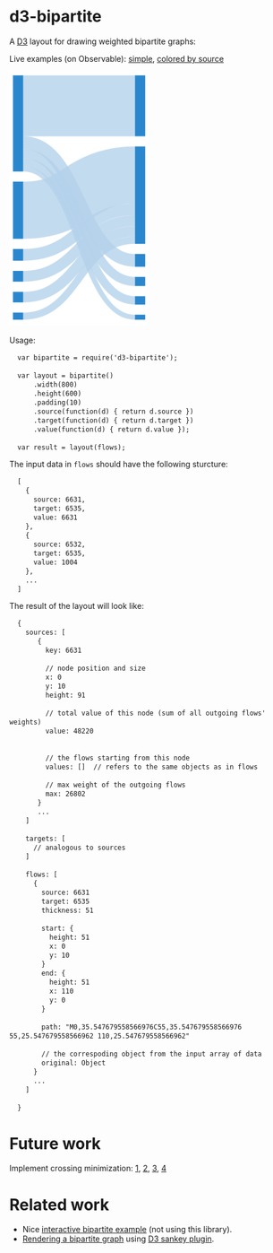 # d3-bipartite  

A [D3](http://d3js.org/) layout for drawing weighted bipartite graphs:

Live examples (on Observable): [simple](https://beta.observablehq.com/@ilyabo/weighted-bipartite-graph), [colored by source](https://beta.observablehq.com/@ilyabo/weighted-bipartite-graph-colored-by-source)


<img src="example.png" style="width:250px">
 
Usage:

      var bipartite = require('d3-bipartite');
    
      var layout = bipartite()
          .width(800)
          .height(600)
          .padding(10)
          .source(function(d) { return d.source })
          .target(function(d) { return d.target })
          .value(function(d) { return d.value });
  
      var result = layout(flows);
      
The input data in ```flows``` should have the following sturcture:



      [
        {
          source: 6631,
          target: 6535,
          value: 6631
        },
        {
          source: 6532,
          target: 6535,
          value: 1004
        },
        ...
      ]
      
      
The result of the layout will look like:



      {
        sources: [
           {
             key: 6631
             
             // node position and size 
             x: 0
             y: 10
             height: 91
             
             // total value of this node (sum of all outgoing flows' weights) 
             value: 48220
             
             
             // the flows starting from this node
             values: []  // refers to the same objects as in flows
             
             // max weight of the outgoing flows
             max: 26802
           }
           ...           
        ]
        
        targets: [
          // analogous to sources        
        ]
        
        flows: [
          {
            source: 6631
            target: 6535
            thickness: 51

            start: {
              height: 51
              x: 0
              y: 10
            }
            end: {
              height: 51
              x: 110
              y: 0
            }
            
            path: "M0,35.547679558566976C55,35.547679558566976 55,25.547679558566962 110,25.547679558566962"
            
            // the correspoding object from the input array of data
            original: Object
          }
          ...
        ]
        
      }
      
      
# Future work

Implement crossing minimization:
 [1](https://books.google.ch/books?id=W6hqCQAAQBAJ&lpg=PA101&ots=a5Z6eE-91k&dq=layer%20by%20layer%20sweep%20crossing&pg=PA107#v=onepage&q=layer%20by%20layer%20sweep%20crossing&f=false),
 [2](http://www2.isikun.edu.tr/personel/cesimerten/wolfsubmission_112.pdf),
 [3](http://sydney.edu.au/engineering/it/~visual/valacon/pdf/lanbo_crossing.pdf),
 [4](http://ira.informatik.uni-freiburg.de/papers/2003/1_eschbach_guenther_becker.pdf)


# Related work

* Nice [interactive bipartite example](http://bl.ocks.org/NPashaP/raw/9796212/) 
(not using this library).
* [Rendering a bipartite graph](http://pedroj.github.io/d3Network_test/d3Network_files/widget2_markup.html) 
  using [D3 sankey plugin](https://github.com/d3/d3-plugins/tree/master/sankey).
